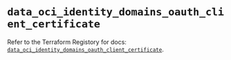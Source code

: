 # `data_oci_identity_domains_oauth_client_certificate`

Refer to the Terraform Registory for docs: [`data_oci_identity_domains_oauth_client_certificate`](https://registry.terraform.io/providers/oracle/oci/6.18.0/docs/data-sources/identity_domains_oauth_client_certificate).

